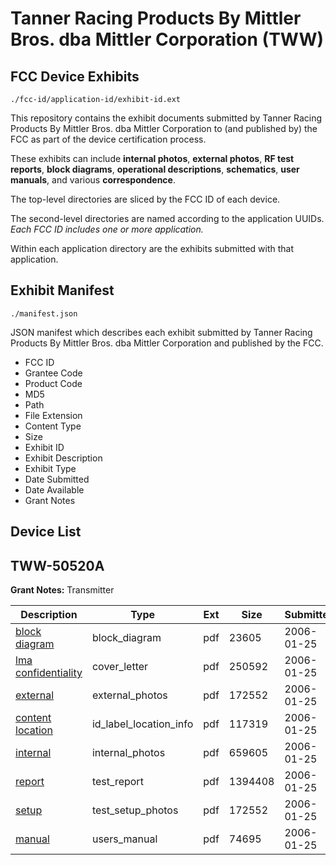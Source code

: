 # Tanner Racing Products By Mittler Bros. dba Mittler Corporation (TWW)
## FCC Device Exhibits

```
./fcc-id/application-id/exhibit-id.ext
```

This repository contains the exhibit documents submitted by Tanner Racing Products By Mittler Bros. dba Mittler Corporation to (and published by) the FCC as part of the device certification process.

These exhibits can include **internal photos**, **external photos**, **RF test reports**, **block diagrams**, **operational descriptions**, **schematics**, **user manuals**, and various **correspondence**.

The top-level directories are sliced by the FCC ID of each device.

The second-level directories are named according to the application UUIDs. *Each FCC ID includes one or more application.*

Within each application directory are the exhibits submitted with that application. 

## Exhibit Manifest

```
./manifest.json
```

JSON manifest which describes each exhibit submitted by Tanner Racing Products By Mittler Bros. dba Mittler Corporation and published by the FCC.

- FCC ID
- Grantee Code
- Product Code
- MD5
- Path
- File Extension
- Content Type
- Size
- Exhibit ID
- Exhibit Description
- Exhibit Type
- Date Submitted
- Date Available
- Grant Notes

## Device List
## TWW-50520A
**Grant Notes:** Transmitter

| Description | Type | Ext | Size | Submitted | Available |
| ----------- | ---- | --- | ---- | --------- | --------- |
| [block diagram](TWW-50520A/76112d6f66c43a6ecddf85596cf13936/622910.pdf) | block_diagram | pdf | 23605 | 2006-01-25 | 2006-01-25 |
| [lma confidentiality](TWW-50520A/76112d6f66c43a6ecddf85596cf13936/622909.pdf) | cover_letter | pdf | 250592 | 2006-01-25 | 2006-01-25 |
| [external](TWW-50520A/76112d6f66c43a6ecddf85596cf13936/622904.pdf) | external_photos | pdf | 172552 | 2006-01-25 | 2006-01-25 |
| [content location](TWW-50520A/76112d6f66c43a6ecddf85596cf13936/622907.pdf) | id_label_location_info | pdf | 117319 | 2006-01-25 | 2006-01-25 |
| [internal](TWW-50520A/76112d6f66c43a6ecddf85596cf13936/622906.pdf) | internal_photos | pdf | 659605 | 2006-01-25 | 2006-01-25 |
| [report](TWW-50520A/76112d6f66c43a6ecddf85596cf13936/622905.pdf) | test_report | pdf | 1394408 | 2006-01-25 | 2006-01-25 |
| [setup](TWW-50520A/76112d6f66c43a6ecddf85596cf13936/622904.pdf) | test_setup_photos | pdf | 172552 | 2006-01-25 | 2006-01-25 |
| [manual](TWW-50520A/76112d6f66c43a6ecddf85596cf13936/622903.pdf) | users_manual | pdf | 74695 | 2006-01-25 | 2006-01-25 |
